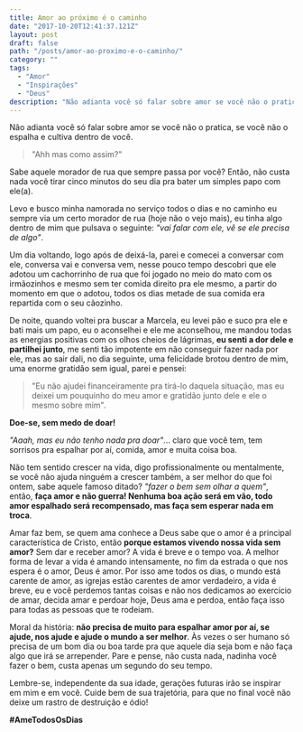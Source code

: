 ```yaml
---
title: Amor ao próximo é o caminho
date: "2017-10-20T12:41:37.121Z"
layout: post
draft: false
path: "/posts/amor-ao-proximo-e-o-caminho/"
category: ""
tags:
  - "Amor"
  - "Inspirações"
  - "Deus"
description: "Não adianta você só falar sobre amor se você não o pratica, se você não o espalha e cultiva dentro de você. \"Ahh mas como assim?\"..."
---
```


Não adianta você só falar sobre amor se você não o pratica, se você não o espalha e cultiva dentro de você.

> "Ahh mas como assim?"

Sabe aquele morador de rua que sempre passa por você? Então, não custa nada você tirar cinco minutos do seu dia pra bater um simples papo com ele(a).

Levo e busco minha namorada no serviço todos o dias e no caminho eu sempre via um certo morador de rua (hoje não o vejo mais), eu tinha algo dentro de mim que pulsava o seguinte: *"vai falar com ele, vê se ele precisa de algo"*.

Um dia voltando, logo após de deixá-la, parei e comecei a conversar com ele, conversa vai e conversa vem, nesse pouco tempo descobri que ele adotou um cachorrinho de rua que foi jogado no meio do mato com os irmãozinhos e mesmo sem ter comida direito pra ele mesmo, a partir do momento em que o adotou, todos os dias metade de sua comida era repartida com o seu cãozinho. 

De noite, quando voltei pra buscar a Marcela, eu levei pão e suco pra ele e bati mais um papo, eu o aconselhei e ele me aconselhou, me mandou todas as energias positivas com os olhos cheios de lágrimas, **eu senti a dor dele e partilhei junto**, me senti tão impotente em não conseguir fazer nada por ele, mas ao sair dali, no dia seguinte, uma felicidade brotou dentro de mim, uma enorme gratidão sem igual, parei e pensei: 

> "Eu não ajudei financeiramente pra tirá-lo daquela situação, mas eu deixei um pouquinho do meu amor e gratidão junto dele e ele o mesmo sobre mim". 

**Doe-se, sem medo de doar!**

*"Aaah, mas eu não tenho nada pra doar"*... claro que você tem, tem sorrisos pra espalhar por aí, comida, amor e muita coisa boa. 

Não tem sentido crescer na vida, digo profissionalmente ou mentalmente, se você não ajuda ninguém a crescer também, a ser melhor do que foi ontem, sabe aquele famoso ditado? *"fazer o bem sem olhar a quem"*, então, **faça amor e não guerra! Nenhuma boa ação será em vão, todo amor espalhado será recompensado, mas faça sem esperar nada em troca**.

Amar faz bem, se quem ama conhece a Deus sabe que o amor é a principal característica de Cristo, então **porque estamos vivendo nossa vida sem amor?** Sem dar e receber amor? A vida é breve e o tempo voa. A melhor forma de levar a vida é amando intensamente, no fim da estrada o que nos espera é o amor, Deus é amor. Por isso ame todos os dias, o mundo está carente de amor, as igrejas estão carentes de amor verdadeiro, a vida é breve, eu e você perdemos tantas coisas e não nos dedicamos ao exercício de amar, decida amar e perdoar hoje, Deus ama e perdoa, então faça isso para todas as pessoas que te rodeiam.

Moral da história: **não precisa de muito para espalhar amor por aí, se ajude, nos ajude e ajude o mundo a ser melhor**. Às vezes o ser humano só precisa de um bom dia ou boa tarde pra que aquele dia seja bom e não faça algo que irá se arrepender. Pare e pense, não custa nada, nadinha você fazer o bem, custa apenas um segundo do seu tempo.

Lembre-se, independente da sua idade, gerações futuras irão se inspirar em mim e em você. Cuide bem de sua trajetória, para que no final você não deixe um rastro de destruição e ódio!

**\#AmeTodosOsDias**